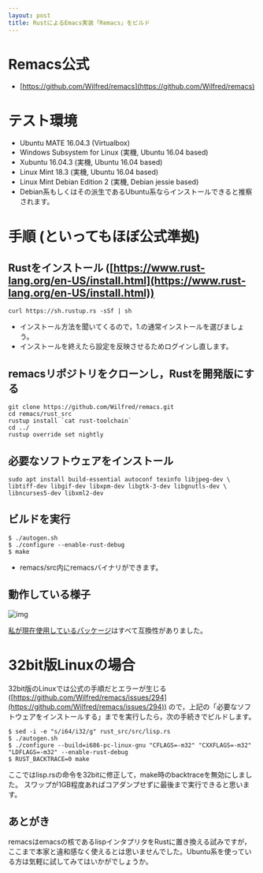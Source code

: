 ```yaml
---
layout: post
title: RustによるEmacs実装「Remacs」をビルド
---
```


# Remacs公式

-   [https://github.com/Wilfred/remacs](https://github.com/Wilfred/remacs)


# テスト環境

-   Ubuntu MATE 16.04.3 (Virtualbox)
-   Windows Subsystem for Linux (実機, Ubuntu 16.04 based)
-   Xubuntu 16.04.3 (実機, Ubuntu 16.04 based)
-   Linux Mint 18.3 (実機, Ubuntu 16.04 based)
-   Linux Mint Debian Edition 2 (実機, Debian jessie based)
-   Debian系もしくはその派生であるUbuntu系ならインストールできると推察されます。


# 手順 (といってもほぼ公式準拠)


## Rustをインストール ([https://www.rust-lang.org/en-US/install.html](https://www.rust-lang.org/en-US/install.html))

    curl https://sh.rustup.rs -sSf | sh

-   インストール方法を聞いてくるので，1.の通常インストールを選びましょう。
-   インストールを終えたら設定を反映させるためログインし直します。


## remacsリポジトリをクローンし，Rustを開発版にする

    git clone https://github.com/Wilfred/remacs.git
    cd remacs/rust_src
    rustup install `cat rust-toolchain`
    cd ../
    rustup override set nightly


## 必要なソフトウェアをインストール

    sudo apt install build-essential autoconf texinfo libjpeg-dev \
    libtiff-dev libgif-dev libxpm-dev libgtk-3-dev libgnutls-dev \
    libncurses5-dev libxml2-dev


## ビルドを実行

    $ ./autogen.sh
    $ ./configure --enable-rust-debug
    $ make

-   remacs/src内にremacsバイナリができます。


## 動作している様子

![img](01.png)

[私が現在使用しているパッケージ](https://github.com/jamcha-aa/init)はすべて互換性がありました。


# 32bit版Linuxの場合

32bit版のLinuxでは公式の手順だとエラーが生じる ([https://github.com/Wilfred/remacs/issues/294](https://github.com/Wilfred/remacs/issues/294)) ので，上記の「必要なソフトウェアをインストールする」までを実行したら，次の手続きでビルドします。

    $ sed -i -e "s/i64/i32/g" rust_src/src/lisp.rs
    $ ./autogen.sh
    $ ./configure --build=i686-pc-linux-gnu "CFLAGS=-m32" "CXXFLAGS=-m32" "LDFLAGS=-m32" --enable-rust-debug
    $ RUST_BACKTRACE=0 make

ここではlisp.rsの命令を32bitに修正して，make時のbacktraceを無効にしました。
スワップが1GB程度あればコアダンプせずに最後まで実行できると思います。


## あとがき

remacsはemacsの核であるlispインタプリタをRustに置き換える試みですが，ここまで本家と違和感なく使えるとは思いませんでした。Ubuntu系を使っている方は気軽に試してみてはいかがでしょうか。

